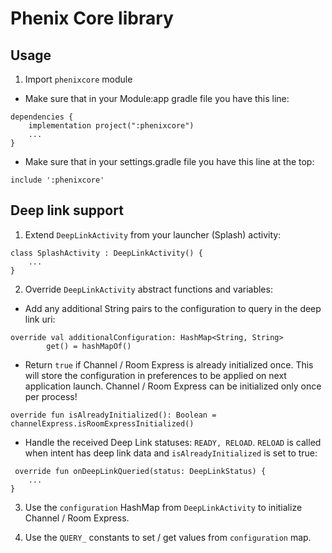 # Phenix Core library

## Usage

1. Import `phenixcore` module

- Make sure that in your Module:app gradle file you have this line:
```
dependencies {
    implementation project(":phenixcore")
    ...
}
```
- Make sure that in your settings.gradle file you have this line at the top:
```
include ':phenixcore'
```

## Deep link support

1. Extend `DeepLinkActivity` from your launcher (Splash) activity:
```
class SplashActivity : DeepLinkActivity() {
    ...
}
```

2. Override `DeepLinkActivity` abstract functions and variables:

- Add any additional String pairs to the configuration to query in the deep link uri:
```
override val additionalConfiguration: HashMap<String, String>
        get() = hashMapOf()
```

- Return `true` if Channel / Room Express is already initialized once. This will store the configuration in preferences
  to be applied on next application launch. Channel / Room Express can be initialized only once per process!
```
override fun isAlreadyInitialized(): Boolean = channelExpress.isRoomExpressInitialized()
```

- Handle the received Deep Link statuses: `READY, RELOAD`. `RELOAD` is called when intent has deep link data and
  `isAlreadyInitialized` is set to true:
```
 override fun onDeepLinkQueried(status: DeepLinkStatus) {
    ...
}
 ```

3. Use the `configuration` HashMap from `DeepLinkActivity` to initialize Channel / Room Express.

4. Use the `QUERY_` constants to set / get values from `configuration` map.
